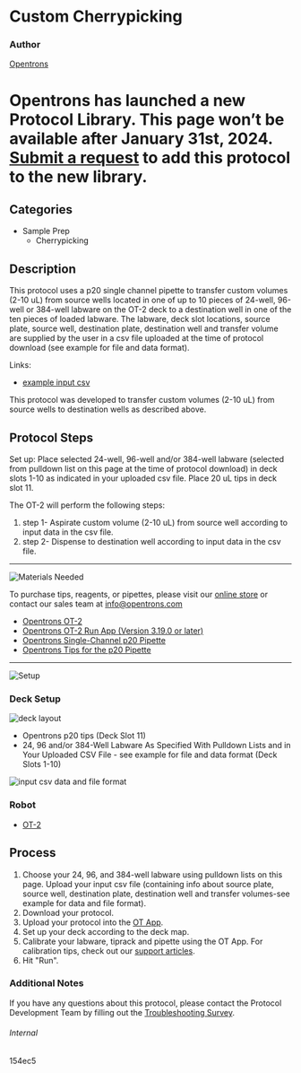 # Custom Cherrypicking

### Author
[Opentrons](https://opentrons.com/)


# Opentrons has launched a new Protocol Library. This page won’t be available after January 31st, 2024. [Submit a request](https://docs.google.com/forms/d/e/1FAIpQLSdYYp9QCKow4nn0KlCVsMS3HX0eJ0N9O7-erajKvcpT0lWbSg/viewform) to add this protocol to the new library.

## Categories
* Sample Prep
     * Cherrypicking

## Description

This protocol uses a p20 single channel pipette to transfer custom volumes (2-10 uL) from source wells located in one of up to 10 pieces of 24-well, 96-well or 384-well labware on the OT-2 deck to a destination well in one of the ten pieces of loaded labware. The labware, deck slot locations, source plate, source well, destination plate, destination well and transfer volume are supplied by the user in a csv file uploaded at the time of protocol download (see example for file and data format).

Links:
* [example input csv](https://opentrons-protocol-library-website.s3.amazonaws.com/custom-README-images/154ec5/example%2BCSV.csv)

This protocol was developed to transfer custom volumes (2-10 uL) from source wells to destination wells as described above.

## Protocol Steps

Set up: Place selected 24-well, 96-well and/or 384-well labware (selected from pulldown list on this page at the time of protocol download) in deck slots 1-10 as indicated in your uploaded csv file. Place 20 uL tips in deck slot 11.

The OT-2 will perform the following steps:
1. step 1- Aspirate custom volume (2-10 uL) from source well according to input data in the csv file.
2. step 2- Dispense to destination well according to input data in the csv file.

---
![Materials Needed](https://s3.amazonaws.com/opentrons-protocol-library-website/custom-README-images/001-General+Headings/materials.png)

To purchase tips, reagents, or pipettes, please visit our [online store](https://shop.opentrons.com/) or contact our sales team at [info@opentrons.com](mailto:info@opentrons.com)

* [Opentrons OT-2](https://shop.opentrons.com/collections/ot-2-robot/products/ot-2)
* [Opentrons OT-2 Run App (Version 3.19.0 or later)](https://opentrons.com/ot-app/)
* [Opentrons Single-Channel p20 Pipette](https://shop.opentrons.com/collections/ot-2-pipettes/products/single-channel-electronic-pipette)
* [Opentrons Tips for the p20 Pipette](https://shop.opentrons.com/collections/opentrons-tips)

---
![Setup](https://s3.amazonaws.com/opentrons-protocol-library-website/custom-README-images/001-General+Headings/Setup.png)

### Deck Setup
![deck layout](https://opentrons-protocol-library-website.s3.amazonaws.com/custom-README-images/154ec5/layout_154ec5.png)

* Opentrons p20 tips (Deck Slot 11)
* 24, 96 and/or 384-Well Labware As Specified With Pulldown Lists and in Your Uploaded CSV File - see example for file and data format (Deck Slots 1-10)

![input csv data and file format](https://opentrons-protocol-library-website.s3.amazonaws.com/custom-README-images/154ec5/154ec5_example_csv.png)

### Robot
* [OT-2](https://opentrons.com/ot-2)

## Process
1. Choose your 24, 96, and 384-well labware using pulldown lists on this page. Upload your input csv file (containing info about source plate, source well, destination plate, destination well and transfer volumes-see example for data and file format).
2. Download your protocol.
3. Upload your protocol into the [OT App](https://opentrons.com/ot-app).
4. Set up your deck according to the deck map.
5. Calibrate your labware, tiprack and pipette using the OT App. For calibration tips, check out our [support articles](https://support.opentrons.com/en/collections/1559720-guide-for-getting-started-with-the-ot-2).
6. Hit "Run".

### Additional Notes
If you have any questions about this protocol, please contact the Protocol Development Team by filling out the [Troubleshooting Survey](https://protocol-troubleshooting.paperform.co/).

###### Internal
154ec5
